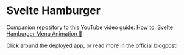 # Svelte Hamburger

Companion repository to this YouTube video guide: [
How to: Svelte Hamburger Menu Animation 🍔](https://www.youtube.com/watch?v=fWzKPUUQdQY)

[Click around the deployed app](http://svelte-hamburger.vercel.app/), or read more [in the official blogpost](https://with-svelte.com/lessons/animated-hamburger-menu)!
